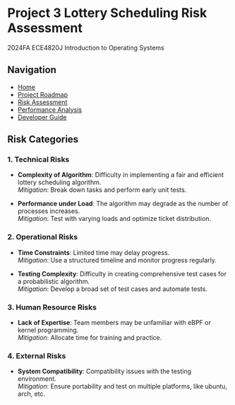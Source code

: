 ﻿# Project 3 Lottery Scheduling Risk Assessment

2024FA ECE4820J Introduction to Operating Systems

## Navigation
- [Home](Home.md)
- [Project Roadmap](RoadMap.md)
- [Risk Assessment](Risk.md)
- [Performance Analysis](Performance.md)
- [Developer Guide](Developer.md)


## Risk Categories

### 1. **Technical Risks**
- **Complexity of Algorithm**: Difficulty in implementing a fair and efficient lottery scheduling algorithm.  
  *Mitigation*: Break down tasks and perform early unit tests.

- **Performance under Load**: The algorithm may degrade as the number of processes increases.  
  *Mitigation*: Test with varying loads and optimize ticket distribution.

### 2. **Operational Risks**
- **Time Constraints**: Limited time may delay progress.  
  *Mitigation*: Use a structured timeline and monitor progress regularly.

- **Testing Complexity**: Difficulty in creating comprehensive test cases for a probabilistic algorithm.  
  *Mitigation*: Develop a broad set of test cases and automate tests.

### 3. **Human Resource Risks**
- **Lack of Expertise**: Team members may be unfamiliar with eBPF or kernel programming.  
  *Mitigation*: Allocate time for training and practice.

### 4. **External Risks**
- **System Compatibility**: Compatibility issues with the testing environment.  
  *Mitigation*: Ensure portability and test on multiple platforms, like ubuntu, arch, etc.

